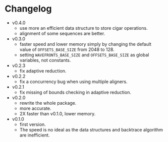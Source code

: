 # Changelog

- v0.4.0
    - use more an efficient data structure to store cigar operations.
    - alignment of some sequences are better.
- v0.3.0
    - faster speed and lower memory simply by changing the default value of `OFFSETS_BASE_SIZE` from 2048 to 128.
    - setting `WAVEFRONTS_BASE_SIZE` and `OFFSETS_BASE_SIZE` as global variables, not constants.
- v0.2.3
    - fix adaptive reduction.
- v0.2.2
    - fix a concurrency bug when using multiple aligners.
- v0.2.1
    - fix missing of bounds checking in adaptive reduction.
- v0.2.0
    - rewrite the whole package.
    - more accurate.
    - 2X faster than v0.1.0, lower memory.
- v0.1.0
    - first version.
    - The speed is no ideal as the data structures and backtrace algorithm are inefficient.
